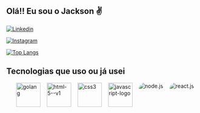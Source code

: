 ## Olá!! Eu sou o Jackson ✌️

<!-- Redes sociais -->

[![Linkedin](https://img.shields.io/badge/LinkedIn-0077B5?style=for-the-badge&logo=linkedin&logoColor=white)](https://www.linkedin.com/in/jackson-santana-07713a181/) 

[![Instagram](https://img.shields.io/badge/Instagram-E4405F?style=for-the-badge&logo=instagram&logoColor=white)](https://www.instagram.com/_jotagod/)


<!-- Linguagens mais usadas  -->

[![Top Langs](https://github-readme-stats.vercel.app/api/top-langs/?username=jotaGGod&hide_progress=true)]()

## Tecnologias que uso ou já usei

<!-- Tecnologias -->

<div style="display: flex; justify-content: space-around; "><br>
    <img width="64" height="64" alt="golang" src="https://img.icons8.com/color/48/000000/golang.png"/>
    <img width="64" height="64" src="https://img.icons8.com/color/48/html-5--v1.png" alt="html-5--v1"/>
    <img width="64" height="64" src="https://img.icons8.com/plasticine/100/css3.png" alt="css3"/>
    <img width="64" height="64" src="https://img.icons8.com/dusk/64/javascript-logo.png" alt="javascript-logo"/>
    <img style="border-radius: 15px;" align="center" alt="node.js" src="https://img.shields.io/badge/Node.js-43853D?style=for-the-badge&logo=node.js&logoColor=white">
    <img style="border-radius: 15px;" align="center" alt="react.js" src="https://img.shields.io/badge/React-20232A?style=for-the-badge&logo=react&logoColor=61DAFB">
</div>

